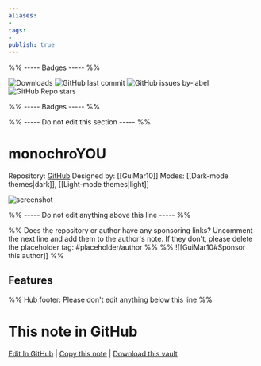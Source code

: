 ```yaml
---
aliases:
- 
tags: 
- 
publish: true
---
```


%% ----- Badges ----- %%

![Downloads](https://img.shields.io/badge/downloads-4695-573E7A?style=for-the-badge&logo=)
![GitHub last commit](https://img.shields.io/github/last-commit/GuiMar10/monochroYOU?color=573E7A&label=last%20update&logo=github&style=for-the-badge)
![GitHub issues by-label](https://img.shields.io/github/issues/GuiMar10/monochroYOU/help%20wanted?color=573E7A&logo=github&style=for-the-badge) 
![GitHub Repo stars](https://img.shields.io/github/stars/GuiMar10/monochroYOU?color=573E7A&logo=github&style=for-the-badge)

%% ----- Badges ----- %%

%% ----- Do not edit this section ----- %%

# monochroYOU

Repository: [GitHub](https://github.com/GuiMar10/monochroYOU)
Designed by: [[GuiMar10]]
Modes: [[Dark-mode themes|dark]], [[Light-mode themes|light]]



![screenshot](https://github.com/GuiMar10/monochroYOU/raw/HEAD/screenshot.png)

%% ----- Do not edit anything above this line ----- %% 

%% Does the repository or author have any sponsoring links? Uncomment the next line and add them to the author's note. If they don't, please delete the placeholder tag: #placeholder/author %%
%% ![[GuiMar10#Sponsor this author]] %%


## Features



%% Hub footer: Please don't edit anything below this line %%

# This note in GitHub

<span class="git-footer">[Edit In GitHub](https://github.dev/obsidian-community/obsidian-hub/blob/main/02%20-%20Community%20Expansions/02.05%20All%20Community%20Expansions/Themes/monochroYOU.md "git-hub-edit-note") | [Copy this note](https://raw.githubusercontent.com/obsidian-community/obsidian-hub/main/02%20-%20Community%20Expansions/02.05%20All%20Community%20Expansions/Themes/monochroYOU.md "git-hub-copy-note") | [Download this vault](https://github.com/obsidian-community/obsidian-hub/archive/refs/heads/main.zip "git-hub-download-vault") </span>

